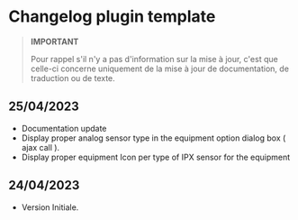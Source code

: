 # Changelog plugin template

>**IMPORTANT**
>
>Pour rappel s'il n'y a pas d'information sur la mise à jour, c'est que celle-ci concerne uniquement de la mise à jour de documentation, de traduction ou de texte.

## 25/04/2023

- Documentation update
- Display proper analog sensor type in the equipment option dialog box ( ajax call ).
- Display proper equipment Icon per type of IPX sensor for the equipment

## 24/04/2023

- Version Initiale.

